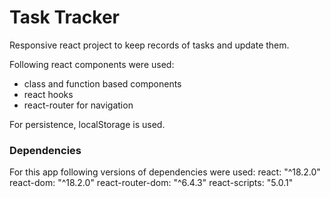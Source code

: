 # Task Tracker

Responsive react project to keep records of tasks and update them.

Following react components were used:
- class and function based components
- react hooks
- react-router for navigation

For persistence, localStorage is used.

### Dependencies
For this app following versions of dependencies were used:
react: "^18.2.0"
react-dom: "^18.2.0"
react-router-dom: "^6.4.3"
react-scripts: "5.0.1"
